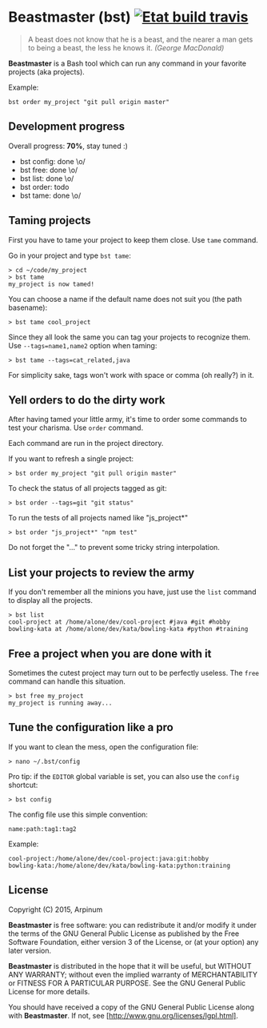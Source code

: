 # Beastmaster (bst) [![Etat build travis]](https://travis-ci.org/arpinum/beastmaster)

> A beast does not know that he is a beast, and the nearer a man gets to being a beast, the less he knows it.
> <cite>(George MacDonald)</cite>

**Beastmaster** is a Bash tool which can run any command in your favorite projects (aka projects).

Example:

    bst order my_project "git pull origin master"

## Development progress

Overall progress: **70%**, stay tuned :)

* bst config: done \o/
* bst free: done \o/
* bst list: done \o/
* bst order: todo
* bst tame: done \o/

## Taming projects

First you have to tame your project to keep them close. Use `tame` command.

Go in your project and type `bst tame`:

    > cd ~/code/my_project
    > bst tame
    my_project is now tamed!

You can choose a name if the default name does not suit you (the path basename):

    > bst tame cool_project

Since they all look the same you can tag your projects to recognize them. Use `--tags=name1,name2` option when taming:

    > bst tame --tags=cat_related,java

For simplicity sake, tags won't work with space or comma (oh really?) in it.

## Yell orders to do the dirty work

After having tamed your little army, it's time to order some commands to test your charisma. Use `order` command.

Each command are run in the project directory.

If you want to refresh a single project:

    > bst order my_project "git pull origin master"

To check the status of all projects tagged as git:

    > bst order --tags=git "git status"

To run the tests of all projects named like "js_project*"

    > bst order "js_project*" "npm test"

Do not forget the "..." to prevent some tricky string interpolation.

## List your projects to review the army

If you don't remember all the minions you have, just use the `list` command to display all the projects.

    > bst list
    cool-project at /home/alone/dev/cool-project #java #git #hobby
    bowling-kata at /home/alone/dev/kata/bowling-kata #python #training

## Free a project when you are done with it

Sometimes the cutest project may turn out to be perfectly useless. The `free` command can handle this situation.

    > bst free my_project
    my_project is running away...

## Tune the configuration like a pro

If you want to clean the mess, open the configuration file:

    > nano ~/.bst/config

Pro tip: if the `EDITOR` global variable is set, you can also use the `config` shortcut:

    > bst config

The config file use this simple convention:

    name:path:tag1:tag2
    
Example:

    cool-project:/home/alone/dev/cool-project:java:git:hobby
    bowling-kata:/home/alone/dev/kata/bowling-kata:python:training
    
## License

Copyright (C) 2015, Arpinum

**Beastmaster** is free software: you can redistribute it and/or modify it under the terms of the GNU General Public License as published by the Free Software Foundation, either version 3 of the License, or (at your option) any later version.

**Beastmaster** is distributed in the hope that it will be useful, but WITHOUT ANY WARRANTY; without even the implied warranty of MERCHANTABILITY or FITNESS FOR A PARTICULAR PURPOSE.  See the GNU General Public License for more details.

You should have received a copy of the GNU General Public License along with **Beastmaster**.  If not, see [http://www.gnu.org/licenses/lgpl.html].

[http://www.gnu.org/licenses/lgpl.html]: http://www.gnu.org/licenses/lgpl.html    
[Etat build travis]: https://travis-ci.org/arpinum/beastmaster.png?branch=master
